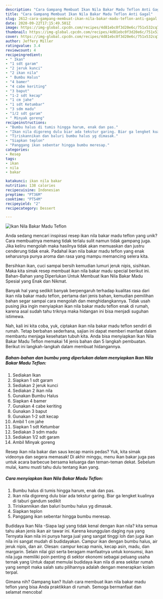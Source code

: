 ```yaml
---
description: "Cara Gampang Membuat Ikan Nila Bakar Madu Teflon Anti Gagal"
title: "Cara Gampang Membuat Ikan Nila Bakar Madu Teflon Anti Gagal"
slug: 2612-cara-gampang-membuat-ikan-nila-bakar-madu-teflon-anti-gagal
date: 2020-09-22T17:15:49.501Z
image: https://img-global.cpcdn.com/recipes/4d81ebc0f3d20e6c/751x532cq70/ikan-nila-bakar-madu-teflon-foto-resep-utama.jpg
thumbnail: https://img-global.cpcdn.com/recipes/4d81ebc0f3d20e6c/751x532cq70/ikan-nila-bakar-madu-teflon-foto-resep-utama.jpg
cover: https://img-global.cpcdn.com/recipes/4d81ebc0f3d20e6c/751x532cq70/ikan-nila-bakar-madu-teflon-foto-resep-utama.jpg
author: Jeffery Miller
ratingvalue: 3.4
reviewcount: 4
recipeingredient:
- " Ikan"
- "1 sdt garam"
- "2 jeruk kunci"
- "2 ikan nila"
- " Bumbu Halus"
- "4 bamer"
- "4 cabe keriting"
- "3 baput"
- "1-2 sdt kecap"
- "1 cm jahe"
- "1 sdt Ketumbar"
- "3 sdm madu"
- "1/2 sdt garam"
- " Minyak goreng"
recipeinstructions:
- "Bumbu halus di tumis hingga harum, enak dan pas."
- "Ikan nila digoreng dulu biar ada tekstur garing. Biar ga lengket kualinya di taburi gandum sedikit"
- "Tiriskannikan dan baluri bumbu halus yg dimasak."
- "Siapkan teplon"
- "Panggang ikan sebentar hingga bumbu meresap."
categories:
- Resep
tags:
- ikan
- nila
- bakar

katakunci: ikan nila bakar 
nutrition: 138 calories
recipecuisine: Indonesian
preptime: "PT36M"
cooktime: "PT54M"
recipeyield: "2"
recipecategory: Dessert

---
```



![Ikan Nila Bakar Madu Teflon](https://img-global.cpcdn.com/recipes/4d81ebc0f3d20e6c/751x532cq70/ikan-nila-bakar-madu-teflon-foto-resep-utama.jpg)

Anda sedang mencari inspirasi resep ikan nila bakar madu teflon yang unik? Cara membuatnya memang tidak terlalu sulit namun tidak gampang juga. Jika keliru mengolah maka hasilnya tidak akan memuaskan dan justru cenderung tidak enak. Padahal ikan nila bakar madu teflon yang enak seharusnya punya aroma dan rasa yang mampu memancing selera kita.

Bersihkan ikan, cuci sampai bersih kemudian lumuri jeruk nipis, sisihkan. Maka kita simak resep membuat ikan nila bakar madu special berikut ini. Bahan-Bahan yang Diperlukan Untuk Membuat Ikan Nila Bakar Madu Spesial yang Enak dan Nikmat.

Banyak hal yang sedikit banyak berpengaruh terhadap kualitas rasa dari ikan nila bakar madu teflon, pertama dari jenis bahan, kemudian pemilihan bahan segar sampai cara mengolah dan menghidangkannya. Tidak usah pusing jika ingin menyiapkan ikan nila bakar madu teflon enak di rumah, karena asal sudah tahu triknya maka hidangan ini bisa menjadi suguhan istimewa.


Nah, kali ini kita coba, yuk, ciptakan ikan nila bakar madu teflon sendiri di rumah. Tetap berbahan sederhana, sajian ini dapat memberi manfaat dalam membantu menjaga kesehatan tubuh kita. Anda bisa menyiapkan Ikan Nila Bakar Madu Teflon memakai 14 jenis bahan dan 5 langkah pembuatan. Berikut ini langkah-langkah dalam membuat hidangannya.

<!--inarticleads1-->

##### Bahan-bahan dan bumbu yang diperlukan dalam menyiapkan Ikan Nila Bakar Madu Teflon:

1. Sediakan  Ikan
1. Siapkan 1 sdt garam
1. Sediakan 2 jeruk kunci
1. Sediakan 2 ikan nila
1. Gunakan  Bumbu Halus
1. Siapkan 4 bamer
1. Gunakan 4 cabe keriting
1. Gunakan 3 baput
1. Gunakan 1-2 sdt kecap
1. Ambil 1 cm jahe
1. Siapkan 1 sdt Ketumbar
1. Sediakan 3 sdm madu
1. Sediakan 1/2 sdt garam
1. Ambil  Minyak goreng


Resep ikan nila bakar dan saus kecap manis pedas? Yuk, kita simak videonya dan segera memasak! Di akhir minggu, menu ikan bakar juga pas untuk acara barbecue bersama keluarga dan teman-teman dekat. Sebelum mulai, kamu musti tahu dulu tentang ikan yang. 

<!--inarticleads2-->

##### Cara menyiapkan Ikan Nila Bakar Madu Teflon:

1. Bumbu halus di tumis hingga harum, enak dan pas.
1. Ikan nila digoreng dulu biar ada tekstur garing. Biar ga lengket kualinya di taburi gandum sedikit
1. Tiriskannikan dan baluri bumbu halus yg dimasak.
1. Siapkan teplon
1. Panggang ikan sebentar hingga bumbu meresap.


Budidaya Ikan Nila -Siapa lagi yang tidak kenal dengan ikan nila? kita semua tahu akan jenis ikan air tawar ini. Karena keunggulan daging nya yang Ternyata ikan nila ini punya harga jual yang sangat tinggi loh dan juga ikan nila ini sangat mudah di budidayakan. Campur ikan dengan bumbu halus, air jeruk nipis, dan air. Olesan: campur kecap manis, kecap asin, madu, dan margarin. Selain nilai gizi serta beragam manfaatnya untuk konsumsi, ikan nila juga memiliki poin penting di sektor ekonomi sebagai peluang usaha ternak yang Untuk dapat memulai budidaya ikan nila di area sekitar rumah yang sempit maka salah satu pilihannya adalah dengan menerapkan kolam terpal. 

Gimana nih? Gampang kan? Itulah cara membuat ikan nila bakar madu teflon yang bisa Anda praktikkan di rumah. Semoga bermanfaat dan selamat mencoba!
